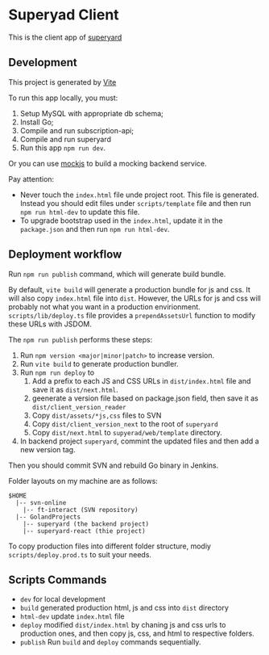 # Superyad Client

This is the client app of [superyard](https://github.com/FTChinese/superyard-react)

## Development

This project is generated by [Vite](https://vitejs.dev/)

To run this app locally, you must:

1. Setup MySQL with appropriate db schema;
2. Install Go;
3. Compile and run subscription-api;
4. Compile and run superyard
5. Run this app `npm run dev`.

Or you can use [mockjs](http://mockjs.com/) to build a mocking backend service.

Pay attention:

* Never touch the `index.html` file unde project root. This file is generated. Instead you should edit files under `scripts/template` file and then run `npm run html-dev` to update this file.
* To upgrade bootstrap used in the `index.html`, update it in the `package.json` and then run `npm run html-dev`.

## Deployment workflow

Run `npm run publish` command, which will generate build bundle.

By default, `vite build` will generate a production bundle for js and css. It will also copy `index.html` file into `dist`. However, the URLs for js and css will probably not what you want in a production envirionment. `scripts/lib/deploy.ts` file provides a `prependAssetsUrl` function to modify these URLs with JSDOM.

The `npm run publish` performs these steps:

1. Run `npm version <major|minor|patch>` to increase version.
2. Run `vite build` to generate production bundler.
3. Run `npm run deploy` to
    1. Add a prefix to each JS and CSS URLs in `dist/index.html` file and save it as `dist/next.html`.
    2. geenerate a version file based on package.json field, then save it as `dist/client_version_reader`
    3. Copy `dist/assets/*js,css` files to SVN
    4. Copy `dist/client_version_next` to the root of `superyard`
    5. Copy `dist/next.html` to `supyerad/web/template` directory.
4. In backend project `superyard`, commint the updated files and then add a new version tag.

Then you should commit SVN and rebuild Go binary in Jenkins.

Folder layouts on my machine are as follows:

```
$HOME
  |-- svn-online
    |-- ft-interact (SVN repository)
  |-- GolandProjects
    |-- superyard (the backend project)
    |-- superyard-react (thie project)
```

To copy production files into different folder structure, modiy `scripts/deploy.prod.ts` to suit your needs.

## Scripts Commands

* `dev` for local development
* `build` generated production html, js and css into `dist` directory
* `html-dev` update `index.html` file
* `deploy` modified `dist/index.html` by chaning js and css urls to production ones, and then copy js, css, and html to respective folders.
* `publish` Run `build` and `deploy` commands sequentially.
